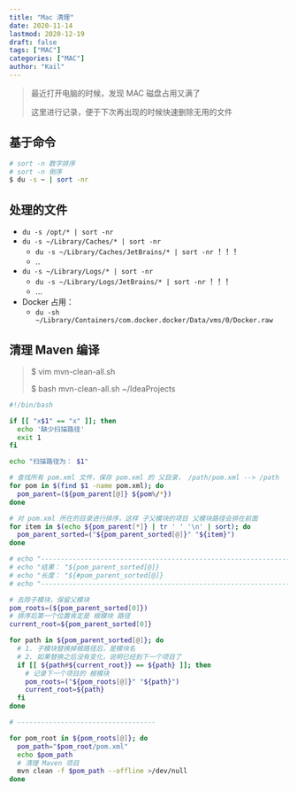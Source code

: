 ```yaml
---
title: "Mac 清理"
date: 2020-11-14
lastmod: 2020-12-19
draft: false
tags: ["MAC"]
categories: ["MAC"]
author: "Kail"
---
```




>最近打开电脑的时候，发现 MAC 磁盘占用又满了
>
>这里进行记录，便于下次再出现的时候快速删除无用的文件



<!-- more -->



## 基于命令

```bash
# sort -n 数字排序
# sort -n 倒序
$ du -s ~ | sort -nr
```



## 处理的文件

- `du -s /opt/* | sort -nr`
- `du -s ~/Library/Caches/* | sort -nr`
  - `du -s ~/Library/Caches/JetBrains/* | sort -nr` ！！！
  - ..
- `du -s ~/Library/Logs/* | sort -nr`
  - `du -s ~/Library/Logs/JetBrains/* | sort -nr`  ！！！
  - ...
- Docker 占用：
  -  `du -sh ~/Library/Containers/com.docker.docker/Data/vms/0/Docker.raw`



## 清理 Maven 编译

> $ vim mvn-clean-all.sh
>
> $ bash mvn-clean-all.sh ~/IdeaProjects

```bash
#!/bin/bash

if [[ "x$1" == "x" ]]; then
  echo '缺少扫描路径'
  exit 1
fi

echo "扫描路径为： $1"

# 查找所有 pom.xml 文件，保存 pom.xml 的 父目录， /path/pom.xml --> /path
for pom in $(find $1 -name pom.xml); do
  pom_parent=(${pom_parent[@]} ${pom%/*})
done

# 对 pom.xml 所在的目录进行排序，这样 子父模块的项目 父模块路径会排在前面
for item in $(echo ${pom_parent[*]} | tr ' ' '\n' | sort); do
  pom_parent_sorted=("${pom_parent_sorted[@]}" "${item}")
done

# echo "--------------------------------------------------------------------------------"
# echo "结果： "${pom_parent_sorted[@]}
# echo "长度： "${#pom_parent_sorted[@]}
# echo "--------------------------------------------------------------------------------"

# 去除子模块，保留父模块
pom_roots=(${pom_parent_sorted[0]})
# 排序后第一个位置肯定是 根模块 路径
current_root=${pom_parent_sorted[0]}

for path in ${pom_parent_sorted[@]}; do
  # 1. 子模块替换掉根路径后，是模块名
  # 2. 如果替换之后没有变化，说明已经到下一个项目了
  if [[ ${path#${current_root}} == ${path} ]]; then
    # 记录下一个项目的 根模块
    pom_roots=("${pom_roots[@]}" "${path}")
    current_root=${path}
  fi
done

# -----------------------------------

for pom_root in ${pom_roots[@]}; do
  pom_path="$pom_root/pom.xml"
  echo $pom_path
  # 清理 Maven 项目
  mvn clean -f $pom_path --offline >/dev/null
done
```

